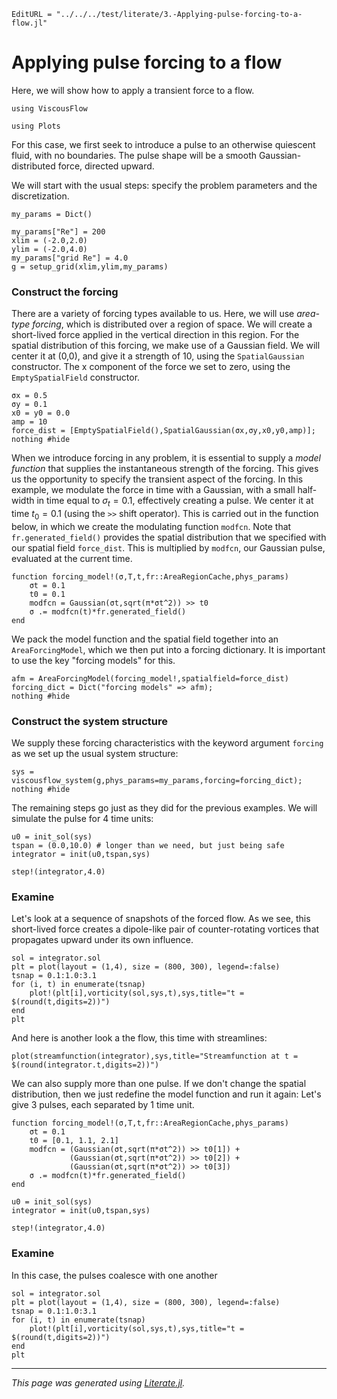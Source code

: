```@meta
EditURL = "../../../test/literate/3.-Applying-pulse-forcing-to-a-flow.jl"
```

# Applying pulse forcing to a flow
Here, we will show how to apply a transient force to a flow.

````@example 3.-Applying-pulse-forcing-to-a-flow
using ViscousFlow
````

````@example 3.-Applying-pulse-forcing-to-a-flow
using Plots
````

For this case, we first seek to introduce a pulse to an otherwise quiescent fluid,
with no boundaries. The pulse shape will be a smooth Gaussian-distributed force, directed upward.

We will start with the usual steps: specify the problem parameters and the discretization.

````@example 3.-Applying-pulse-forcing-to-a-flow
my_params = Dict()

my_params["Re"] = 200
xlim = (-2.0,2.0)
ylim = (-2.0,4.0)
my_params["grid Re"] = 4.0
g = setup_grid(xlim,ylim,my_params)
````

### Construct the forcing
There are a variety of forcing types available to us. Here, we will
use *area-type forcing*, which is distributed over a region of space.
We will create a short-lived force applied in the vertical direction in this region. For the
spatial distribution of this forcing, we make use of a Gaussian field. We will center it at (0,0), and
give it a strength of 10, using the `SpatialGaussian` constructor. The x component
of the force we set to zero, using the `EmptySpatialField` constructor.

````@example 3.-Applying-pulse-forcing-to-a-flow
σx = 0.5
σy = 0.1
x0 = y0 = 0.0
amp = 10
force_dist = [EmptySpatialField(),SpatialGaussian(σx,σy,x0,y0,amp)];
nothing #hide
````

When we introduce forcing in any problem, it is essential to
supply a *model function* that supplies the instantaneous strength of the
forcing. This gives us the opportunity to specify the transient
aspect of the forcing. In this example, we modulate the force in time with a Gaussian,
with a small half-width in time equal to $\sigma_t = 0.1$, effectively creating a pulse.
We center it at time $t_0 = 0.1$ (using the `>>` shift operator). This is carried out in the function below,
in which we create the modulating function `modfcn`.
Note that `fr.generated_field()` provides the spatial distribution that
we specified with our spatial field `force_dist`. This is multiplied
by `modfcn`, our Gaussian pulse, evaluated at the current time.

````@example 3.-Applying-pulse-forcing-to-a-flow
function forcing_model!(σ,T,t,fr::AreaRegionCache,phys_params)
    σt = 0.1
    t0 = 0.1
    modfcn = Gaussian(σt,sqrt(π*σt^2)) >> t0
    σ .= modfcn(t)*fr.generated_field()
end
````

We pack the model function and the spatial field together
into an `AreaForcingModel`, which we then put into a forcing dictionary.
It is important to use the key "forcing models" for this.

````@example 3.-Applying-pulse-forcing-to-a-flow
afm = AreaForcingModel(forcing_model!,spatialfield=force_dist)
forcing_dict = Dict("forcing models" => afm);
nothing #hide
````

### Construct the system structure
We supply these forcing characteristics with the keyword argument `forcing` as we
set up the usual system structure:

````@example 3.-Applying-pulse-forcing-to-a-flow
sys = viscousflow_system(g,phys_params=my_params,forcing=forcing_dict);
nothing #hide
````

The remaining steps go just as they did for the previous examples. We will simulate
the pulse for 4 time units:

````@example 3.-Applying-pulse-forcing-to-a-flow
u0 = init_sol(sys)
tspan = (0.0,10.0) # longer than we need, but just being safe
integrator = init(u0,tspan,sys)
````

````@example 3.-Applying-pulse-forcing-to-a-flow
step!(integrator,4.0)
````

### Examine
Let's look at a sequence of snapshots of the forced flow. As we see, this
short-lived force creates a dipole-like pair of counter-rotating vortices that propagates upward under its
own influence.

````@example 3.-Applying-pulse-forcing-to-a-flow
sol = integrator.sol
plt = plot(layout = (1,4), size = (800, 300), legend=:false)
tsnap = 0.1:1.0:3.1
for (i, t) in enumerate(tsnap)
    plot!(plt[i],vorticity(sol,sys,t),sys,title="t = $(round(t,digits=2))")
end
plt
````

And here is another look a the flow, this time with streamlines:

````@example 3.-Applying-pulse-forcing-to-a-flow
plot(streamfunction(integrator),sys,title="Streamfunction at t = $(round(integrator.t,digits=2))")
````

We can also supply more than one pulse. If we don't change the spatial
distribution, then we just redefine the model function and run it again:
Let's give 3 pulses, each separated by 1 time unit.

````@example 3.-Applying-pulse-forcing-to-a-flow
function forcing_model!(σ,T,t,fr::AreaRegionCache,phys_params)
    σt = 0.1
    t0 = [0.1, 1.1, 2.1]
    modfcn = (Gaussian(σt,sqrt(π*σt^2)) >> t0[1]) +
             (Gaussian(σt,sqrt(π*σt^2)) >> t0[2]) +
             (Gaussian(σt,sqrt(π*σt^2)) >> t0[3])
    σ .= modfcn(t)*fr.generated_field()
end
````

````@example 3.-Applying-pulse-forcing-to-a-flow
u0 = init_sol(sys)
integrator = init(u0,tspan,sys)
````

````@example 3.-Applying-pulse-forcing-to-a-flow
step!(integrator,4.0)
````

### Examine
In this case, the pulses coalesce with one another

````@example 3.-Applying-pulse-forcing-to-a-flow
sol = integrator.sol
plt = plot(layout = (1,4), size = (800, 300), legend=:false)
tsnap = 0.1:1.0:3.1
for (i, t) in enumerate(tsnap)
    plot!(plt[i],vorticity(sol,sys,t),sys,title="t = $(round(t,digits=2))")
end
plt
````

---

*This page was generated using [Literate.jl](https://github.com/fredrikekre/Literate.jl).*

